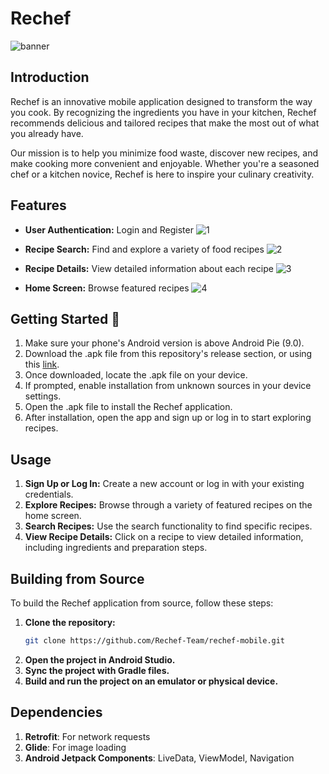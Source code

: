 # Rechef
<img alt="banner" src="https://github.com/Rechef-Team/.github/blob/main/profile/banner.png?raw=true"><br>
## Introduction

Rechef is an innovative mobile application designed to transform the way you cook. By recognizing the ingredients you have in your kitchen, Rechef recommends delicious and tailored recipes that make the most out of what you already have.

Our mission is to help you minimize food waste, discover new recipes, and make cooking more convenient and enjoyable. Whether you're a seasoned chef or a kitchen novice, Rechef is here to inspire your culinary creativity.

## Features
- **User Authentication:** Login and Register
<img alt="1" src="https://github.com/Rechef-Team/.github/blob/main/mobile-preview/1.jpg?raw=true"><br>

- **Recipe Search:** Find and explore a variety of food recipes
<img alt="2" src="https://github.com/Rechef-Team/.github/blob/main/mobile-preview/2.jpg?raw=true"><br>

- **Recipe Details:** View detailed information about each recipe
<img alt="3" src="https://github.com/Rechef-Team/.github/blob/main/mobile-preview/3.jpg?raw=true"><br>

- **Home Screen:** Browse featured recipes
<img alt="4" src="https://github.com/Rechef-Team/.github/blob/main/mobile-preview/4.jpg?raw=true"><br>

## Getting Started 📱

1. Make sure your phone's Android version is above Android Pie (9.0).
2. Download the .apk file from this repository's release section, or using this [link](https://github.com/Rechef-Team/rechef-mobile/releases/download/v1.0/ReChef.1.0.apk).
3. Once downloaded, locate the .apk file on your device.
4. If prompted, enable installation from unknown sources in your device settings.
5. Open the .apk file to install the Rechef application.
6. After installation, open the app and sign up or log in to start exploring recipes.

## Usage

1. **Sign Up or Log In:** Create a new account or log in with your existing credentials.
2. **Explore Recipes:** Browse through a variety of featured recipes on the home screen.
3. **Search Recipes:** Use the search functionality to find specific recipes.
4. **View Recipe Details:** Click on a recipe to view detailed information, including ingredients and preparation steps.

## Building from Source

To build the Rechef application from source, follow these steps:

1. **Clone the repository:**
   ```sh
   git clone https://github.com/Rechef-Team/rechef-mobile.git
   ```
2. **Open the project in Android Studio.**
3. **Sync the project with Gradle files.**
4. **Build and run the project on an emulator or physical device.**

## Dependencies
1. **Retrofit**: For network requests
2. **Glide**: For image loading
3. **Android Jetpack Components**: LiveData, ViewModel, Navigation


